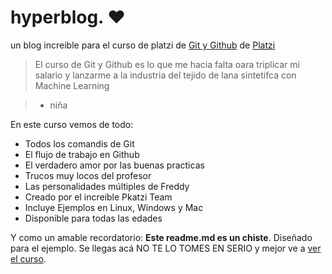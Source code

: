# hyperblog. ❤️

un blog increible para el curso de platzi de [Git y Github](https://platzi.com/cursos/git-github/) de [Platzi](https://platzi.com/new-home/)
> El curso de Git y Github es lo que me hacia falta oara triplicar mi salario y lanzarme a la industria del tejido de lana sintetifca con Machine Learning

>- niña

En este curso vemos de todo:
* Todos los comandis de Git
* El flujo de trabajo en Github
* El verdadero amor por las buenas practicas
* Trucos muy locos del profesor
* Las personalidades múltiples de Freddy
* Creado por el increible Pkatzi Team
* Incluye Ejemplos en Linux, Windows y Mac
* Disponible para todas las edades

Y como un amable recordatorio: **Este readme.md es un chiste**. Diseñado para el ejemplo. Se llegas acá NO TE LO TOMES EN SERIO y mejor ve a [ver el curso](https://platzi.com/new-home/clases/1557-git-github/19977-readmemd-es-una-excelente-practica/).
